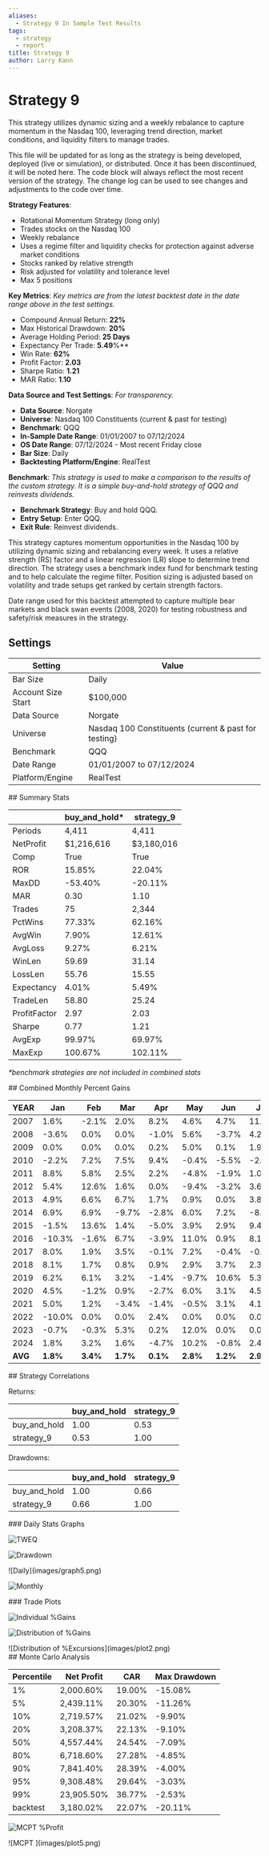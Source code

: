 ```yaml
---
aliases:
  - Strategy 9 In Sample Test Results
tags:
  - strategy
  - report
title: Strategy 9
author: Larry Kann
---
```


# Strategy 9

This strategy utilizes dynamic sizing and a weekly rebalance to capture momentum in the Nasdaq 100, leveraging trend direction, market conditions, and liquidity filters to manage trades.

This file will be updated for as long as the strategy is being developed, deployed (live or simulation), or distributed. Once it has been discontinued, it will be noted here. The code block will always reflect the most recent version of the strategy. The change log can be used to see changes and adjustments to the code over time.

**Strategy Features**:

- Rotational Momentum Strategy (long only)
- Trades stocks on the Nasdaq 100
- Weekly rebalance
- Uses a regime filter and liquidity checks for protection against adverse market conditions
- Stocks ranked by relative strength
- Risk adjusted for volatility and tolerance level
- Max 5 positions

**Key Metrics**:
*Key metrics are from the latest backtest date in the date range above in the test settings.*

- Compound Annual Return: **22%**
- Max Historical Drawdown: **20%**
- Average Holding Period: **25 Days**
- Expectancy Per Trade: **5.49**%**
- Win Rate: **62%**
- Profit Factor: **2.03**
- Sharpe Ratio: **1.21**
- MAR Ratio: **1.10**

 **Data Source and Test Settings**:
*For transparency.*

- **Data Source**: Norgate
- **Universe**: Nasdaq 100 Constituents (current & past for testing) 
- **Benchmark**: QQQ
- **In-Sample Date Range**: 01/01/2007 to 07/12/2024
- **OS Date Range**: 07/12/2024 - Most recent Friday close
- **Bar Size**: Daily
- **Backtesting Platform/Engine**: RealTest

**Benchmark**:
*This strategy is used to make a comparison to the results of the custom strategy. It is a simple buy-and-hold strategy of QQQ and reinvests dividends.*

- **Benchmark Strategy**: Buy and hold QQQ.
- **Entry Setup**: Enter QQQ.
- **Exit Rule**: Reinvest dividends.

This strategy captures momentum opportunities in the Nasdaq 100 by utilizing dynamic sizing and rebalancing every week. It uses a relative strength (RS) factor and a linear regression (LR) slope to determine trend direction. The strategy uses a benchmark index fund for benchmark testing and to help calculate the regime filter. Position sizing is adjusted based on volatility and trade setups get ranked by certain strength factors.

Date range used for this backtest attempted to capture multiple bear markets and black swan events (2008, 2020) for testing robustness and safety/risk measures in the strategy.
## Settings

| Setting            | Value                                                |
| ------------------ | ---------------------------------------------------- |
| Bar Size           | Daily                                                |
| Account Size Start | $100,000                                             |
| Data Source        | Norgate                                              |
| Universe           | Nasdaq 100 Constituents (current & past for testing) |
| Benchmark          | QQQ                                                  |
| Date Range         | 01/01/2007 to 07/12/2024                             |
| Platform/Engine    | RealTest                                             |
<div style="page-break-after: always;"></div>
<div style="page-break-after: always;"></div>
<div style="page-break-after: always;"></div>
<div style="page-break-after: always;"></div>
<div style="page-break-after: always;"></div>
<div style="page-break-after: always;"></div>
<div style="page-break-after: always;"></div>
<div style="page-break-after: always;"></div>

<div style="page-break-after: always;"></div>
## Summary Stats

|              | buy_and_hold* | strategy_9 |
| ------------ | ------------- | ---------- |
| Periods      | 4,411         | 4,411      |
| NetProfit    | $1,216,616    | $3,180,016 |
| Comp         | True          | True       |
| ROR          | 15.85%        | 22.04%     |
| MaxDD        | -53.40%       | -20.11%    |
| MAR          | 0.30          | 1.10       |
| Trades       | 75            | 2,344      |
| PctWins      | 77.33%        | 62.16%     |
| AvgWin       | 7.90%         | 12.61%     |
| AvgLoss      | 9.27%         | 6.21%      |
| WinLen       | 59.69         | 31.14      |
| LossLen      | 55.76         | 15.55      |
| Expectancy   | 4.01%         | 5.49%      |
| TradeLen     | 58.80         | 25.24      |
| ProfitFactor | 2.97          | 2.03       |
| Sharpe       | 0.77          | 1.21       |
| AvgExp       | 99.97%        | 69.97%     |
| MaxExp       | 100.67%       | 102.11%    |

*\*benchmark strategies are not included in combined stats*
<div style="page-break-after: always;"></div>
## Combined Monthly Percent Gains

| YEAR    | Jan      | Feb      | Mar      | Apr      | May      | Jun      | Jul      | Aug      | Sep      | Oct      | Nov      | Dec      | **Total**  | MaxDD      |
| ------- | -------- | -------- | -------- | -------- | -------- | -------- | -------- | -------- | -------- | -------- | -------- | -------- | ---------- | ---------- |
| 2007    | 1.6%     | -2.1%    | 2.0%     | 8.2%     | 4.6%     | 4.7%     | 11.4%    | 4.2%     | 8.0%     | 3.3%     | -3.4%    | 0.2%     | **50.7%**  | -12.8%     |
| 2008    | -3.6%    | 0.0%     | 0.0%     | -1.0%    | 5.6%     | -3.7%    | 4.2%     | -5.6%    | -3.1%    | 0.0%     | 0.0%     | 0.0%     | **-7.4%**  | -11.9%     |
| 2009    | 0.0%     | 0.0%     | 0.0%     | 0.2%     | 5.0%     | 0.1%     | 1.9%     | 0.0%     | 0.8%     | -3.3%    | 3.7%     | 7.3%     | **16.3%**  | -6.1%      |
| 2010    | -2.2%    | 7.2%     | 7.5%     | 9.4%     | -0.4%    | -5.5%    | -2.0%    | -5.4%    | 7.2%     | 3.5%     | 1.6%     | 1.9%     | **23.6%**  | -17.0%     |
| 2011    | 8.8%     | 5.8%     | 2.5%     | 2.2%     | -4.8%    | -1.9%    | 1.0%     | -10.8%   | 0.9%     | 1.4%     | -1.3%    | 2.1%     | **4.5%**   | -20.1%     |
| 2012    | 5.4%     | 12.6%    | 1.6%     | 0.0%     | -9.4%    | -3.2%    | 3.6%     | 2.7%     | 3.8%     | -1.6%    | -0.3%    | 2.9%     | **18.0%**  | -16.9%     |
| 2013    | 4.9%     | 6.6%     | 6.7%     | 1.7%     | 0.9%     | 0.0%     | 3.8%     | 6.8%     | 14.3%    | -1.3%    | 1.9%     | 3.6%     | **62.0%**  | -5.5%      |
| 2014    | 6.9%     | 6.9%     | -9.7%    | -2.8%    | 6.0%     | 7.2%     | -8.3%    | 2.4%     | 2.3%     | 0.1%     | 4.4%     | -1.3%    | **12.9%**  | -16.0%     |
| 2015    | -1.5%    | 13.6%    | 1.4%     | -5.0%    | 3.9%     | 2.9%     | 9.4%     | -9.3%    | 0.5%     | 14.3%    | 5.5%     | 2.1%     | **41.3%**  | -17.0%     |
| 2016    | -10.3%   | -1.6%    | 6.7%     | -3.9%    | 11.0%    | 0.9%     | 8.1%     | 6.1%     | 6.7%     | -4.2%    | 2.4%     | 1.5%     | **23.4%**  | -12.4%     |
| 2017    | 8.0%     | 1.9%     | 3.5%     | -0.1%    | 7.2%     | -0.4%    | -0.2%    | 3.2%     | 1.9%     | 7.4%     | 1.5%     | -1.0%    | **37.6%**  | -8.4%      |
| 2018    | 8.1%     | 1.7%     | 0.8%     | 0.9%     | 2.9%     | 3.7%     | 2.3%     | 6.4%     | 0.1%     | -9.0%    | 1.4%     | -4.9%    | **14.0%**  | -12.6%     |
| 2019    | 6.2%     | 6.1%     | 3.2%     | -1.4%    | -9.7%    | 10.6%    | 5.3%     | -1.0%    | -7.5%    | 6.8%     | 1.4%     | 10.9%    | **32.8%**  | -15.0%     |
| 2020    | 4.5%     | -1.2%    | 0.9%     | -2.7%    | 6.0%     | 3.1%     | 4.5%     | 0.5%     | -0.1%    | -2.1%    | 9.0%     | 2.6%     | **27.0%**  | -9.4%      |
| 2021    | 5.0%     | 1.2%     | -3.4%    | -1.4%    | -0.5%    | 3.1%     | 4.1%     | 3.1%     | -2.1%    | 11.8%    | -1.4%    | -4.0%    | **15.3%**  | -14.6%     |
| 2022    | -10.0%   | 0.0%     | 0.0%     | 2.4%     | 0.0%     | 0.0%     | 0.0%     | -2.6%    | 0.0%     | 0.0%     | 0.0%     | 0.0%     | **-10.2%** | -13.1%     |
| 2023    | -0.7%    | -0.3%    | 5.3%     | 0.2%     | 12.0%    | 0.0%     | 0.0%     | 1.3%     | -3.9%    | -0.7%    | 18.0%    | -0.1%    | **33.5%**  | -7.4%      |
| 2024    | 1.8%     | 3.2%     | 1.6%     | -4.7%    | 10.2%    | -0.8%    | 2.4%     | n/a      | n/a      | n/a      | n/a      | n/a      | **13.7%**  | -9.3%      |
| **AVG** | **1.8%** | **3.4%** | **1.7%** | **0.1%** | **2.8%** | **1.2%** | **2.9%** | **0.1%** | **1.8%** | **1.5%** | **2.6%** | **1.4%** | **22.7%**  | **-12.5%** |
<div style="page-break-after: always;"></div>
## Strategy Correlations

Returns:

|             | buy_and_hold | strategy_9 |
|-------------|--------------|------------|
| buy_and_hold| 1.00         | 0.53       |
| strategy_9  | 0.53         | 1.00       |

Drawdowns:

|              | buy_and_hold | strategy_9 |
| ------------ | ------------ | ---------- |
| buy_and_hold | 1.00         | 0.66       |
| strategy_9   | 0.66         | 1.00       |
<div style="page-break-after: always;"></div>
### Daily Stats Graphs

![TWEQ](images/graph2.png)

![Drawdown](images/graph3.png)
<div style="page-break-after: always;"></div>
![Daily](images/graph5.png)

![Monthly](images/graph7.png)
<div style="page-break-after: always;"></div>
### Trade Plots

![Individual %Gains](images/plot0.png)


![Distribution of %Gains](images/plot1.png)
<div style="page-break-after: always;"></div>
![Distribution of %Excursions](images/plot2.png)

<div style="page-break-after: always;"></div>
## Monte Carlo Analysis

| Percentile | Net Profit  | CAR    | Max Drawdown |
|------------|-------------|--------|--------------|
| 1%         | 2,000.60%   | 19.00% | -15.08%      |
| 5%         | 2,439.11%   | 20.30% | -11.26%      |
| 10%        | 2,719.57%   | 21.02% | -9.90%       |
| 20%        | 3,208.37%   | 22.13% | -9.10%       |
| 50%        | 4,557.44%   | 24.54% | -7.09%       |
| 80%        | 6,718.60%   | 27.28% | -4.85%       |
| 90%        | 7,841.40%   | 28.39% | -4.00%       |
| 95%        | 9,308.48%   | 29.64% | -3.03%       |
| 99%        | 23,905.50%  | 36.77% | -2.53%       |
| backtest   | 3,180.02%   | 22.07% | -20.11%      |

![MCPT %Profit](images/plot4.png)
<div style="page-break-after: always;"></div>
![MCPT ](images/plot5.png)


